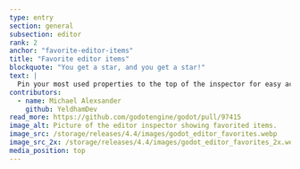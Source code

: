 ```yaml
---
type: entry
section: general
subsection: editor
rank: 2
anchor: "favorite-editor-items"
title: "Favorite editor items"
blockquote: "You get a star, and you get a star!"
text: |
  Pin your most used properties to the top of the inspector for easy access.
contributors:
  - name: Michael Alexsander
    github: YeldhamDev
read_more: https://github.com/godotengine/godot/pull/97415
image_alt: Picture of the editor inspector showing favorited items.
image_src: /storage/releases/4.4/images/godot_editor_favorites.webp
image_src_2x: /storage/releases/4.4/images/godot_editor_favorites_2x.webp
media_position: top
---
```

